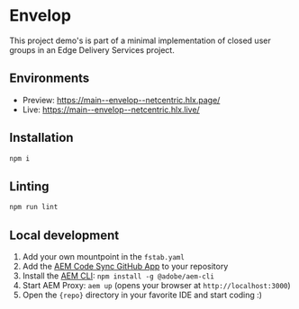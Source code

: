 # Envelop
This project demo's is part of  a minimal implementation of closed user groups in an Edge Delivery Services project.

## Environments
- Preview: https://main--envelop--netcentric.hlx.page/
- Live: https://main--envelop--netcentric.hlx.live/

## Installation

```sh
npm i
```

## Linting

```sh
npm run lint
```

## Local development

1. Add your own mountpoint in the `fstab.yaml`
1. Add the [AEM Code Sync GitHub App](https://github.com/apps/aem-code-sync) to your repository
1. Install the [AEM CLI](https://github.com/adobe/helix-cli): `npm install -g @adobe/aem-cli`
1. Start AEM Proxy: `aem up` (opens your browser at `http://localhost:3000`)
1. Open the `{repo}` directory in your favorite IDE and start coding :)
